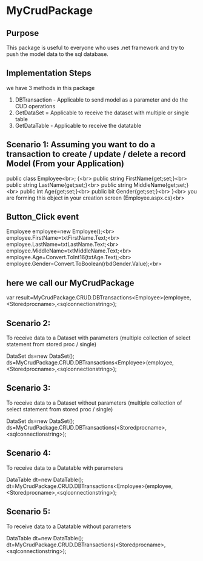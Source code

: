 # MyCrudPackage
Purpose
-----------
This package is useful to everyone who uses .net framework and try to push the model data to the sql database.

Implementation Steps
-----------------------
we have 3 methods in this package

1. DBTransaction	- Applicable to send model as a parameter and do the CUD operations
2. GetDataSet		= Applicable to receive the dataset with multiple or single table
3. GetDataTable		- Applicable to receive the datatable 

Scenario 1:
Assuming you want to do a transaction to create / update / delete a record
Model (From your Application)
------
public class Employee&lt;br&gt;;
{&lt;br&gt;
	public string FirstName{get;set;}&lt;br&gt;
	public string LastName{get;set;}&lt;br&gt;
	public string MiddleName{get;set;}&lt;br&gt;
	public int Age{get;set;}&lt;br&gt;
	public bit Gender{get;set;}&lt;br&gt;
}&lt;br&gt;
you are forming this object in your creation screen (Employee.aspx.cs)&lt;br&gt;

Button_Click event
--------------------
Employee employee=new Employee();&lt;br&gt;
employee.FirstName=txtFirstName.Text;&lt;br&gt;
employee.LastName=txtLastName.Text;&lt;br&gt;
employee.MiddleName=txtMiddleName.Text;&lt;br&gt;
employee.Age=Convert.ToInt16(txtAge.Text);&lt;br&gt;
employee.Gender=Convert.ToBoolean(rbdGender.Value);&lt;br&gt;

here we call our MyCrudPackage
-------------------------------
var result=MyCrudPackage.CRUD.DBTransactions&lt;Employee&gt;(employee,&lt;Storedprocname&gt;,&lt;sqlconnectionstring&gt;);

Scenario 2:
-----------
To receive data to a Dataset with parameters (multiple collection of select statement from stored proc / single)

DataSet ds=new DataSet();
ds=MyCrudPackage.CRUD.DBTransactions&lt;Employee&gt;(employee,&lt;Storedprocname&gt;,&lt;sqlconnectionstring&gt;);

Scenario 3:
-----------
To receive data to a Dataset without parameters (multiple collection of select statement from stored proc / single)

DataSet ds=new DataSet();
ds=MyCrudPackage.CRUD.DBTransactions(&lt;Storedprocname&gt;,&lt;sqlconnectionstring&gt;);

Scenario 4:
-----------
To receive data to a Datatable with parameters

DataTable dt=new DataTable();
dt=MyCrudPackage.CRUD.DBTransactions&lt;Employee&gt;(employee,&lt;Storedprocname&gt;,&lt;sqlconnectionstring&gt;);

Scenario 5:
-----------
To receive data to a Datatable without parameters 

DataTable dt=new DataTable();
dt=MyCrudPackage.CRUD.DBTransactions(&lt;Storedprocname&gt;,&lt;sqlconnectionstring&gt;);





